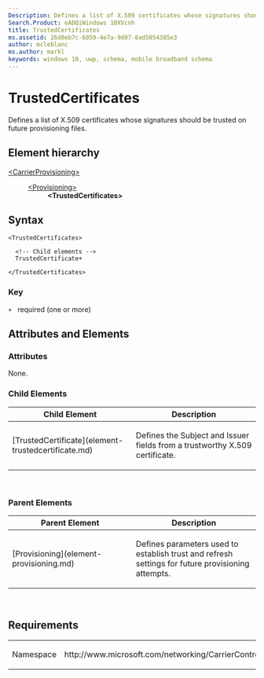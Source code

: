 ```yaml
---
Description: Defines a list of X.509 certificates whose signatures should be trusted on future provisioning files.
Search.Product: eADQiWindows 10XVcnh
title: TrustedCertificates
ms.assetid: 26d8eb7c-6059-4e7a-9d07-8ad5054385e3
author: mcleblanc
ms.author: markl
keywords: windows 10, uwp, schema, mobile broadband schema
---
```


# TrustedCertificates


Defines a list of X.509 certificates whose signatures should be trusted on future provisioning files.

## Element hierarchy

<dl>
<dt><a href="element-carrierprovisioning.md">&lt;CarrierProvisioning&gt;</a></dt>
<dd>
<dl>
<dt><a href="element-provisioning.md">&lt;Provisioning&gt;</a></dt>
<dd><b>&lt;TrustedCertificates&gt;</b></dd>
</dl>
</dd>
</dl>

## Syntax

``` syntax
<TrustedCertificates>

  <!-- Child elements -->
  TrustedCertificate+

</TrustedCertificates>
```

### Key

`+`   required (one or more)

## Attributes and Elements


### Attributes

None.

### Child Elements

<table>
<colgroup>
<col width="50%" />
<col width="50%" />
</colgroup>
<thead>
<tr class="header">
<th>Child Element</th>
<th>Description</th>
</tr>
</thead>
<tbody>
<tr class="odd">
<td>[TrustedCertificate](element-trustedcertificate.md)</td>
<td><p>Defines the Subject and Issuer fields from a trustworthy X.509 certificate.</p></td>
</tr>
</tbody>
</table>

 

### Parent Elements

<table>
<colgroup>
<col width="50%" />
<col width="50%" />
</colgroup>
<thead>
<tr class="header">
<th>Parent Element</th>
<th>Description</th>
</tr>
</thead>
<tbody>
<tr class="odd">
<td>[Provisioning](element-provisioning.md)</td>
<td><p>Defines parameters used to establish trust and refresh settings for future provisioning attempts.</p></td>
</tr>
</tbody>
</table>

 

## Requirements

<table>
<colgroup>
<col width="50%" />
<col width="50%" />
</colgroup>
<tbody>
<tr class="odd">
<td><p>Namespace</p></td>
<td><p>http://www.microsoft.com/networking/CarrierControl/v1</p></td>
</tr>
</tbody>
</table>

 

 



